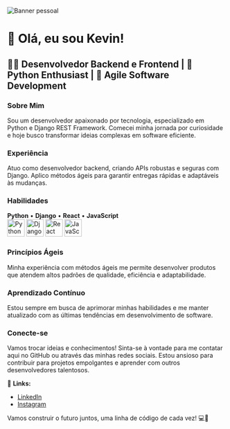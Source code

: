 ![Banner pessoal](https://www.resonancepub.com/wp-content/uploads/2020/01/nasa.jpg)

# 👋 Olá, eu sou Kevin!

## 👨‍💻 Desenvolvedor Backend e Frontend | 🐍 Python Enthusiast | 🚀 Agile Software Development

### Sobre Mim
Sou um desenvolvedor apaixonado por tecnologia, especializado em Python e Django REST Framework. Comecei minha jornada por curiosidade e hoje busco transformar ideias complexas em software eficiente.

### Experiência
Atuo como desenvolvedor backend, criando APIs robustas e seguras com Django. Aplico métodos ágeis para garantir entregas rápidas e adaptáveis às mudanças.

### Habilidades
**Python** • **Django** • **React** • **JavaScript**  
<img src="https://cdn.simpleicons.org/python/3776AB" alt="Python logo" width="40" height="40">        <img src="https://cdn.simpleicons.org/django/092E20" alt="Django logo" width="40" height="40">        <img src="https://cdn.simpleicons.org/react/61DAFB" alt="React logo" width="40" height="40">        <img src="https://cdn.simpleicons.org/javascript/F7DF1E" alt="JavaScript logo" width="40" height="40">

### Princípios Ágeis
Minha experiência com métodos ágeis me permite desenvolver produtos que atendem altos padrões de qualidade, eficiência e adaptabilidade.

### Aprendizado Contínuo
Estou sempre em busca de aprimorar minhas habilidades e me manter atualizado com as últimas tendências em desenvolvimento de software.

### Conecte-se
Vamos trocar ideias e conhecimentos! Sinta-se à vontade para me contatar aqui no GitHub ou através das minhas redes sociais. Estou ansioso para contribuir para projetos empolgantes e aprender com outros desenvolvedores talentosos.

🔗 **Links:**
- [LinkedIn](https://www.linkedin.com/in/kevin-garcia-48189824a/)
- [Instagram](https://www.instagram.com/kevin_garcia.97/)

Vamos construir o futuro juntos, uma linha de código de cada vez! 💻🚀


